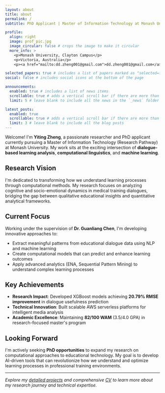 ```yaml
---
layout: about
title: about
permalink: /
subtitle: PhD Applicant | Master of Information Technology at Monash University

profile:
  align: right
  image: prof_pic.jpg
  image_circular: false # crops the image to make it circular
  more_info: >
    <p>Monash University, Clayton Campus</p>
    <p>Victoria, Australia</p>
    <p><a href="mailto:dd.zheng001@gmail.com">dd.zheng001@gmail.com</a></p>

selected_papers: true # includes a list of papers marked as "selected={true}"
social: false # includes social icons at the bottom of the page

announcements:
  enabled: true # includes a list of news items
  scrollable: true # adds a vertical scroll bar if there are more than 3 news items
  limit: 5 # leave blank to include all the news in the `_news` folder

latest_posts:
  enabled: true
  scrollable: true # adds a vertical scroll bar if there are more than 3 new posts items
  limit: 3 # leave blank to include all the blog posts
---
```


Welcome! I'm **Yiting Zheng**, a passionate researcher and PhD applicant currently pursuing a Master of Information Technology (Research Pathway) at Monash University. My work sits at the exciting intersection of **dialogue-based learning analysis**, **computational linguistics**, and **machine learning**.

## Research Vision

I'm dedicated to transforming how we understand learning processes through computational methods. My research focuses on analyzing cognitive and socio-emotional dynamics in medical training dialogues, bridging the gap between qualitative educational insights and quantitative analytical frameworks.

## Current Focus

Working under the supervision of **Dr. Guanliang Chen**, I'm developing innovative approaches to:
- Extract meaningful patterns from educational dialogue data using NLP and machine learning
- Create computational models that can predict and enhance learning outcomes
- Apply advanced analytics (ENA, Sequential Pattern Mining) to understand complex learning processes

## Key Achievements

- **Research Impact**: Developed XGBoost models achieving **20.79% RMSE improvement** in dialogue usefulness prediction
- **Technical Innovation**: Built scalable AWS serverless platforms for intelligent media analysis
- **Academic Excellence**: Maintaining **82/100 WAM** (3.5/4.0 GPA) in research-focused master's program

## Looking Forward

I'm actively seeking **PhD opportunities** to expand my research on computational approaches to educational technology. My goal is to develop AI-driven tools that can revolutionize how we understand and optimize learning processes in professional training environments.

---

*Explore my [detailed projects](/projects/) and comprehensive [CV](/cv/) to learn more about my research journey and technical expertise.*
